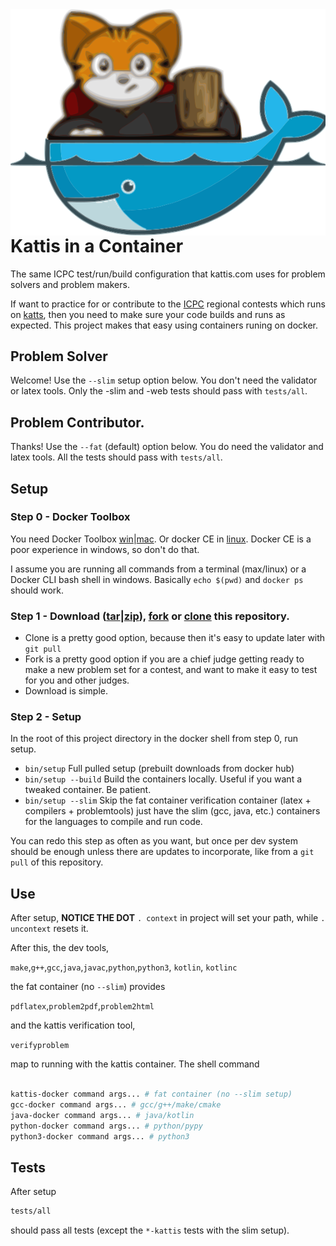 <img align="right" src="kattis-docker.png">

# Kattis in a Container

The same ICPC test/run/build configuration that kattis.com uses for problem solvers and problem makers.

If want to practice for or contribute to the [ICPC](https://icpc.foundation) regional contests which runs on [katts](https://open.kattis.com), then you need to make sure your code builds and runs as expected.  This project makes that easy using containers runing on docker.

## Problem Solver

Welcome! Use the `--slim` setup option below.  You don't need the validator or latex tools.  Only the -slim and -web tests should pass with `tests/all`.

## Problem Contributor.

Thanks! Use the `--fat` (default) option below.  You do need the validator and latex tools.  All the tests should pass with `tests/all`.


## Setup

### Step 0 - Docker Toolbox

You need Docker Toolbox [win](https://docs.docker.com/toolbox/toolbox_install_windows/)|[mac](https://docs.docker.com/toolbox/toolbox_install_mac/).  Or docker CE in [linux](https://docs.docker.com/install/).  Docker CE is a poor experience in windows, so don't do that.

I assume you are running all commands from a terminal (max/linux) or a Docker CLI bash shell in windows.  Basically `echo $(pwd)` and `docker ps` should work.


### Step 1 - Download ([tar](https://api.github.com/repos/icpc/kattis-docker/tarball/master)|[zip](https://api.github.com/repos/icpc/kattis-docker/zipball/master)), [fork](https://help.github.com/articles/fork-a-repo/) or [clone](https://help.github.com/articles/cloning-a-repository/) this repository.

* Clone is a pretty good option, because then it's easy to update later with `git pull`
* Fork is a pretty good option if you are a chief judge getting ready to make a new problem set for a contest, and want to make it easy to test for you and other judges.
* Download is simple.

### Step 2 - Setup

In the root of this project directory in the docker shell from step 0, run setup.

* `bin/setup` Full pulled setup (prebuilt downloads from docker hub)
* `bin/setup --build` Build the containers locally.  Useful if you want a tweaked container.  Be patient.
* `bin/setup --slim` Skip the fat container verification container (latex + compilers + problemtools) just have the slim (gcc, java, etc.) containers for the languages to compile and run code.

You can redo this step as often as you want, but once per dev system should be enough unless there are updates to incorporate, like from a `git pull` of this repository.

## Use

After setup, **NOTICE THE DOT** `. context` in project will set your path, while `. uncontext` resets it.  

After this, the dev tools,

`make`,`g++`,`gcc`,`java`,`javac`,`python`,`python3`, `kotlin`, `kotlinc`

the fat container (no `--slim`) provides

`pdflatex`,`problem2pdf`,`problem2html`

and the kattis verification tool,

`verifyproblem`

map to running with the kattis container. The shell command

```bash

kattis-docker command args... # fat container (no --slim setup)
gcc-docker command args... # gcc/g++/make/cmake
java-docker command args... # java/kotlin
python-docker command args... # python/pypy
python3-docker command args... # python3

```

## Tests

After setup

```bash
tests/all
```

should pass all tests (except the `*-kattis` tests with the slim setup).


